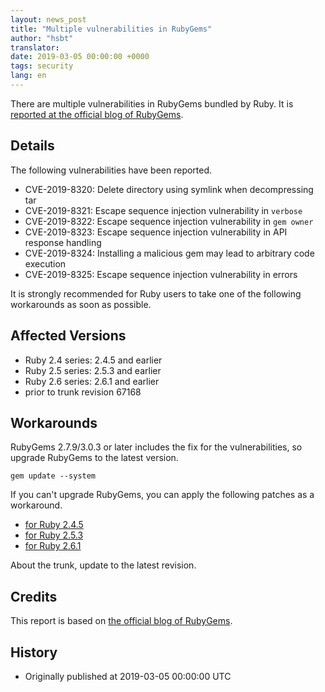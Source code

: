 ```yaml
---
layout: news_post
title: "Multiple vulnerabilities in RubyGems"
author: "hsbt"
translator:
date: 2019-03-05 00:00:00 +0000
tags: security
lang: en
---
```


There are multiple vulnerabilities in RubyGems bundled by Ruby.
It is [reported at the official blog of RubyGems](http://blog.rubygems.org/2019/03/05/security-advisories-2019-03.html).

## Details

The following vulnerabilities have been reported.

* CVE-2019-8320: Delete directory using symlink when decompressing tar
* CVE-2019-8321: Escape sequence injection vulnerability in `verbose`
* CVE-2019-8322: Escape sequence injection vulnerability in `gem owner`
* CVE-2019-8323: Escape sequence injection vulnerability in API response handling
* CVE-2019-8324: Installing a malicious gem may lead to arbitrary code execution
* CVE-2019-8325: Escape sequence injection vulnerability in errors

It is strongly recommended for Ruby users to take one of the following workarounds as soon as possible.

## Affected Versions

* Ruby 2.4 series: 2.4.5 and earlier
* Ruby 2.5 series: 2.5.3 and earlier
* Ruby 2.6 series: 2.6.1 and earlier
* prior to trunk revision 67168

## Workarounds

RubyGems 2.7.9/3.0.3 or later includes the fix for the vulnerabilities, so upgrade RubyGems to the latest version.

```
gem update --system
```

If you can't upgrade RubyGems, you can apply the following patches as a workaround.

* [for Ruby 2.4.5](https://bugs.ruby-lang.org/attachments/7662)
* [for Ruby 2.5.3](https://bugs.ruby-lang.org/attachments/7663)
* [for Ruby 2.6.1](https://bugs.ruby-lang.org/attachments/7664)

About the trunk, update to the latest revision.

## Credits

This report is based on [the official blog of RubyGems](http://blog.rubygems.org/2019/03/05/security-advisories-2019-03.html).

## History

* Originally published at 2019-03-05 00:00:00 UTC
